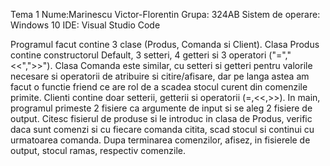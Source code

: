 Tema 1
Nume:Marinescu Victor-Florentin
Grupa: 324AB
Sistem de operare: Windows 10
IDE: Visual Studio Code

Programul facut contine 3  clase (Produs, Comanda si Client).
Clasa Produs contine constructorul Default, 3 setteri, 4 getteri si 3 operatori ("=","<<",">>"). Clasa Comanda este similar, cu setteri si getteri pentru valorile necesare si operatorii de atribuire si citire/afisare, dar pe langa astea am facut o functie friend ce are rol de a scadea stocul curent din comenzile primite. Clienti contine doar setterii, getterii si operatorii (=,<<,>>).
In main, programul primeste 2 fisiere ca argumente de input si se aleg 2 fisiere de output. Citesc fisierul de produse si le introduc in clasa de Produs, verific daca sunt comenzi si cu fiecare comanda citita, scad stocul si continui cu urmatoarea comanda. Dupa terminarea comenzilor, afisez, in fisierele de output, stocul ramas, respectiv comenzile.